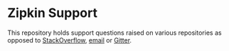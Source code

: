 # Zipkin Support

This repository holds support questions raised on various repositories as opposed to [StackOverflow](https://stackoverflow.com/questions/tagged/zipkin), [email](https://groups.google.com/forum/#!forum/zipkin-user) or [Gitter](https://gitter.im/openzipkin/zipkin).

